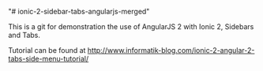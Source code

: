 "# ionic-2-sidebar-tabs-angularjs-merged" 

This is a git for demonstration the use of AngularJS 2 with Ionic 2, Sidebars and Tabs. 

Tutorial can be found at http://www.informatik-blog.com/ionic-2-angular-2-tabs-side-menu-tutorial/
